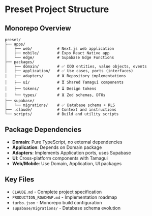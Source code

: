 # Preset Project Structure

## Monorepo Overview
```
preset/
├── apps/
│   ├── web/           # Next.js web application
│   ├── mobile/        # Expo React Native app  
│   └── edge/          # Supabase Edge Functions
├── packages/
│   ├── domain/        # ✅ DDD entities, value objects, events
│   ├── application/   # ✅ Use cases, ports (interfaces)
│   ├── adapters/      # ⏳ Repository implementations
│   ├── ui/            # ⏳ Shared Tamagui components
│   ├── tokens/        # ⏳ Design tokens
│   └── types/         # ⏳ Zod schemas, DTOs
├── supabase/
│   └── migrations/    # ✅ Database schema + RLS
├── .claude/           # Context and instructions
└── scripts/           # Build and utility scripts
```

## Package Dependencies
- **Domain**: Pure TypeScript, no external dependencies
- **Application**: Depends on Domain package
- **Adapters**: Implements Application ports, uses Supabase
- **UI**: Cross-platform components with Tamagui
- **Web/Mobile**: Use Domain, Application, UI packages

## Key Files
- `CLAUDE.md` - Complete project specification
- `PRODUCTION_ROADMAP.md` - Implementation roadmap
- `turbo.json` - Monorepo build configuration
- `supabase/migrations/` - Database schema evolution
